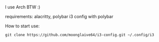 I use Arch BTW :)

requirements: alacritty, polybar
i3 config with polybar

How to start use:

```
git clone https://github.com/moonglaive64/i3-config.git ~/.config/i3
```
